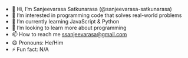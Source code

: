- 👋 Hi, I’m Sanjeevarasa Satkunarasa (@sanjeevarasa-satkunarasa)
- 👀 I’m interested in programming code that solves real-world problems
- 🌱 I’m currently learning JavaScript & Python
- 💞️ I’m looking to learn more about programming
- 📫 How to reach me ssanjeevarasa@gmail.com
- 😄 Pronouns: He/Him
- ⚡ Fun fact: N/A

<!---
sanjeevarasa-satkunarasa/sanjeevarasa-satkunarasa is a ✨ special ✨ repository because its `README.md` (this file) appears on your GitHub profile.
You can click the Preview link to take a look at your changes.
--->
